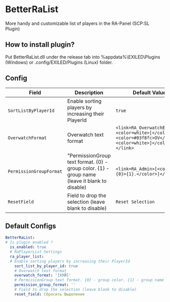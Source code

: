 # BetterRaList
More handy and customizable list of players in the RA-Panel (SCP:SL Plugin)

## How to install plugin?
Put BetterRaList.dll under the release tab into %appdata%\EXILED\Plugins (Windows) or .config/EXILED/Plugins (Linux) folder.

## Config
| Field | Description | Default Value |
| ------------- | ------------- | ------------- |
| `SortListByPlayerId` | Enable sorting players by increasing their PlayerId | `true` |
| `OverwatchFormat`  | Overwatch text format | `<link=RA_OverwatchEnabled><color=white>[</color><color=#03f8fc>OV</color><color=white>]</color></link> ` |
| `PermissionGroupFormat` | "PermissionGroup text format. {0} - group color. {1} - group name (leave it blank to disable) | `<link=RA_Admin>[<color=#{0}>{1}.</color>]</link> ` |
| `ResetField`  | Field to drop the selection (leave blank to disable) | `Reset Selection` |

## Default Configs
```yaml
BetterRaList:
# Is plugin enabled ?
  is_enabled: true
  # RaPlayerList Settings
  ra_player_list:
  # Enable sorting players by increasing their PlayerId
    sort_list_by_player_id: true
    # Overwatch text format
    overwatch_format: '[ХУЙ]'
    # PermissionGroup text format. {0} - group color. {1} - group name (leave it blank to disable)
    permission_group_format: ''
    # Field to drop the selection (leave blank to disable)
    reset_field: Сбросить Выделение
```
